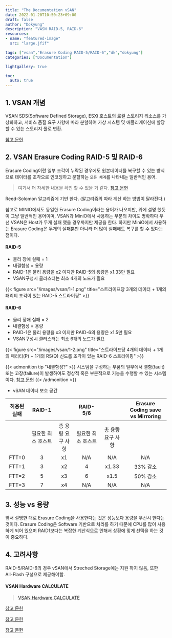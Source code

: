 ```yaml
---
title: "The Documentation vSAN"
date: 2022-01-20T10:50:23+09:00
draft: false
author: "Dokyung"
description: "VASN RAID-5, RAID-6"
resources:
- name: "featured-image"
  src: "large.jfif"

tags: ["vsan","Erasure Coding RAID-5/RAID-6","dk","dokyung"]
categories: ["Documentation"]

lightgallery: true

toc:
  auto: true
---
```


## 1. VSAN 개념

VSAN SDS(Software Defined Storage), ESXi 호스트의 로컬 스토리지 리소스를 가상화하고, 서비스 품질 요구 사항에 따라 분할하여 가상 시스템 및 애플리케이션에 할당 할 수 있는 스토리지 풀로 변환.

[<i class="fas fa-link"></i> 참고 문헌](https://docs.vmware.com/kr/VMware-vSphere/7.0/com.vmware.vsphere.vsan-planning.doc/GUID-ACC10393-47F6-4C5A-85FC-88051C1806A0.html)


## 2. VSAN Erasure Coding RAID-5 및 RAID-6

Erasure Coding이란 일부 조각이 누락된 경우에도 원본데이터를 복구할 수 있는 방식으로 데이터를 조각으로 인코딩하고 분할하는 `모든 체계`를 나타내는 일반적인 용어.

> 여기서 더 자세한 내용을 확인 할 수 있을 거 같다.   [<i class="fas fa-link"></i> 참고 문헌](https://www.usenix.org/system/files/login/articles/10_plank-online.pdf)

Reed-Solomon 알고리즘에 기반 한다. (알고리즘의 따라 계산 하는 방법이 달라진다.)

참고로 MINIO에서도 동일한 Erasure Coding이라는 용어가 나오지만, 위에 설명 했듯이 그냥 일반적인 용어이며, VSAN과 MiniO에서 사용하는 부분의 차이도 명확하다 우선 VSAN은 Host가 두개 실패 했을 경우까지만 제공을 한다. 하지만 MiniO에서 사용하는 Erasure Coding은 두개의 실패뿐만 아니라 더 많이 실패해도 복구를 할 수 있다는 점이다.

#### RAID-5

* 물리 장애 실패 = 1
* 내결함성 = 용량
* RAID-1은 물리 용량을 x2 이지만 RAID-5의 용량은 x1.33만 필요
* VSAN구성시 클러스터는 최소 4개의 노드가 필요

{{< figure src="/images/vsan/1-1.png" title="스트라이프당 3개의 데이터 + 1개의 패리티 조각이 있는 RAID-5 스트라이핑" >}}

#### RAID-6

* 물리 장애 실패 = 2
* 내결함성 = 용량
* RAID-1은 물리 용량을 x3 이지만 RAID-6의 용량은 x1.5만 필요
* VSAN구성시 클러스터는 최소 6개의 노드가 필요

{{< figure src="/images/vsan/1-2.png" title="스트라이프당 4개의 데이터 + 1개의 패리티(P) + 1개의 RS(Q) 신드롬 조각이 있는 RAID-6 스트라이핑" >}}

{{< admonition tip "내결함성?" >}}
시스템을 구성하는 부품의 일부에서 결함(fault) 또는 고장(failure)이 발생하여도 정상적 혹은 부분적으로 기능을 수행할 수 있는 시스템이다.
[<i class="fas fa-link"></i> 참고 문헌](https://ko.wikipedia.org/wiki/%EC%9E%A5%EC%95%A0_%ED%97%88%EC%9A%A9_%EC%8B%9C%EC%8A%A4%ED%85%9C)
{{< /admonition >}}


* vSAN 데이터 보호 공간

|  허용된 실패  | RAID-1 || RAID-5/6 || Erasure Coding save vs Mirroring |
| :----------: | :----: |:-:| :---: | :-: | :--:  |
|       | 필요한 최소 호스트 | 총 용량 요구 사항 | 필요한 최소 호스트 | 총 용량 요구 사항 | |
| FTT=0 | 3 | x1 | N/A | N/A | N/A |
| FTT=1 | 3 | x2 | 4 | x1.33 | 33% 감소 |
| FTT=2 | 5 | x3 | 6 | x1.5 | 50% 감소 |
| FTT=3 | 7 | x4 | N/A | N/A | N/A |

## 3. 성능 vs 용량

앞서 설명한 대로 Erasure Coding을 사용한다는 것은 성능보다 용량을 우선시 한다는 것이다. Erasure Coding은 Software 기반으로 처리를 하기 때문에 CPU를 많이 사용하게 되어 있으며 RAID1보다는 복잡한 계산식으로 인해서 상황에 맞게 선택을 하는 것이 중요하다.

## 4. 고려사항
RAID-5/RAID-6의 경우 vSAN에서 Streched Storage에는 지원 하지 않음, 또한 All-Flash 구성으로 제공해야함. 

#### VSAN Hardware CALCULATE
> [<i class="fas fa-link"></i> VSAN Hardware CALCULATE](https://vsan.virtualappliances.eu/)

[<i class="fas fa-link"></i> 참고 문헌](https://cormachogan.com/2016/02/15/vsan-6-2-part-2-raid-5-and-raid-6-configurations/)

[<i class="fas fa-link"></i> 참고 문헌](https://download3.vmware.com/vcat/vmw-vcloud-architecture-toolkit-spv1-webworks/index.html#page/Storage%20and%20Availability/Architecting%20VMware%20vSAN%206.2/Architecting%20Virtual%20SAN%206.2.2.022.html)

[<i class="fas fa-link"></i> 참고 문헌](https://blogs.vmware.com/virtualblocks/2018/06/07/the-use-of-erasure-coding-in-vsan/)